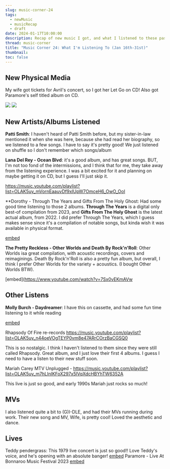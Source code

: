 ```yaml
---
slug: music-corner-24
tags:
  - newMusic
  - musicRecap
  - draft
date: 2024-01-17T10:00:00
description: Recap of new music I got, and what I listened to these past 2 weeks.
thread: music-corner
title: "Music Corner 24: What I'm Listening To (Jan 16th-31st)"
thumbnail: 
toc: false
---
```

## New Physical Media

My wife got tickets for Avril's concert, so I got her Let Go on CD! Also got Paramore's self titled album on CD.

![](https://upload.wikimedia.org/wikipedia/en/2/27/Let_Go_cover.png)
![](https://upload.wikimedia.org/wikipedia/en/e/eb/ParamoreParamore.png)

## New Artists/Albums Listened

**Patti Smith**: I haven't heard of Patti Smith before, but my sister-in-law mentioned it when she was here, because she had read her biography, so we listened to a few songs. I have to say it's pretty good! We just listened on shuffle so I don't remember which songs/album

**Lana Del Rey - Ocean Blvd**: it's a good album, and has great songs. BUT, I'm not too fond of the intermissions, and I think that for me, they take away from the listening experience. I was a bit excited for it and planning on maybe getting it on CD, but I guess I'll just skip it.

https://music.youtube.com/playlist?list=OLAK5uy_mVornEaauvDf9xIUpW7OmceH6_OwO_OoI 

**Dorothy - Through The Years and Gifts From The Holy Ghost: Had some good time listening to those 2 albums. **Through The Years** is a digital only best-of compilation from 2023, and **Gifts From The Holy Ghost** is the latest actual album, from 2022. I did prefer Through The Years, which I guess makes sense since it's a compilation of notable songs, but kinda wish it was available in physical format.

[embed](https://www.youtube.com/watch?v=xbf_mF7_KmI)

**The Pretty Reckless - Other Worlds and Death By Rock'n'Roll**: Other Worlds isa great compilation, with acoustic recordings, covers and reimaginings. Death By Rock'n'Roll is also a pretty fun album, but overall, I think I prefer Other Worlds for the variety + acoustics. (I bought Other Worlds BTW).

[embed](https://www.youtube.com/watch?v=7Sx0vEKmAVw

## Other Listens

**Molly Burch - Daydreamer**: I have this on cassette, and had some fun time listening to it while reading 

[embed](https://www.youtube.com/watch?v=8AarUCTSVkY)

Rhapsody Of Fire re-records https://music.youtube.com/playlist?list=OLAK5uy_n44oeVOgTEYP0vm8e47ARrCOrzBaCGSQ0

This is so nostalgic. I think I haven't listened to them since they were still called Rhapsody. Great album, and I just love their first 4 albums. I guess I need to have a listen to their new stuff soon.

Mariah Carey MTV Unplugged - https://music.youtube.com/playlist?list=OLAK5uy_m7hLInIKFoX297x5lVqXdcHBYhTW6352A 

This live is just so good, and early 1990s Mariah just rocks so much!

## MVs
I also listened quite a bit to (G)I-DLE, and had their MVs running during work. Their new song and MV, Wife, is pretty cool! Loved the aesthetic and dance.

## Lives

Teddy pendergrass: This 1979 live concert is just so good!! Love Teddy's voice, and he's opening with an absolute banger!
[embed](https://www.youtube.com/watch?v=VuWeZkW3rGw)
Paramore - Live At Bonnaroo Music Festival 2023
[embed](https://www.youtube.com/watch?v=oUuur5PwDKw)
